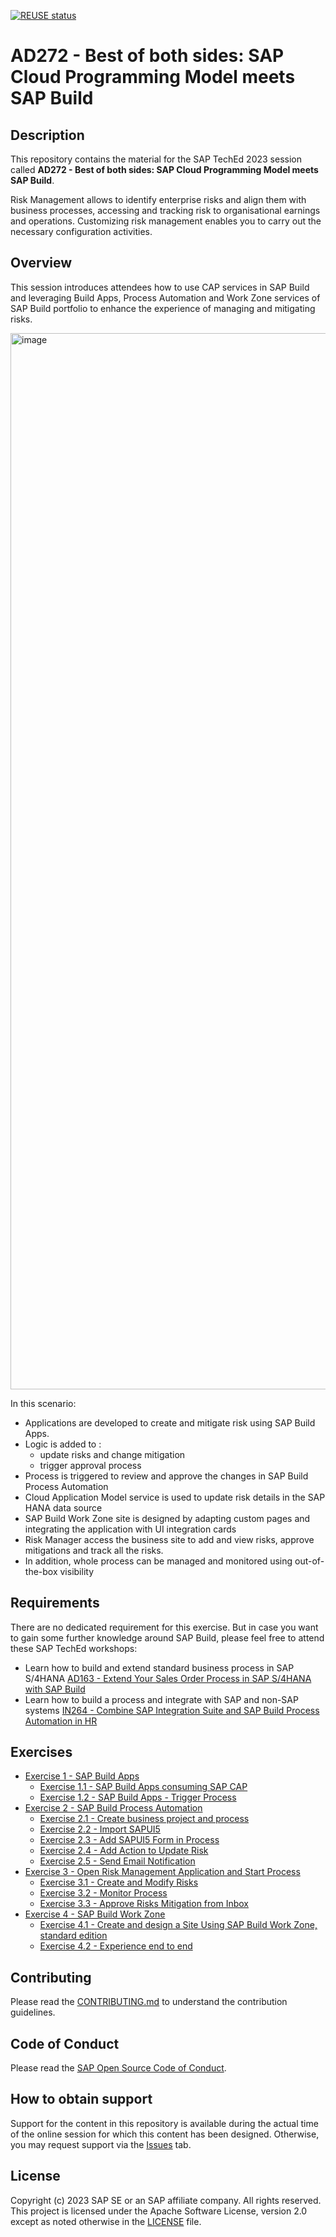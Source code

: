 [![REUSE status](https://api.reuse.software/badge/github.com/SAP-samples/teched2023-AD272)](https://api.reuse.software/info/github.com/SAP-samples/teched2023-AD272)

# AD272 - Best of both sides: SAP Cloud Programming Model meets SAP Build

## Description

This repository contains the material for the SAP TechEd 2023 session called **AD272 - Best of both sides: SAP Cloud Programming Model meets SAP Build**. 

Risk Management allows to identify enterprise risks and align them with business processes, accessing and tracking risk to organisational earnings and operations. Customizing risk management enables you to carry out the necessary configuration activities. 

## Overview

This session introduces attendees how to use CAP services in SAP Build and leveraging Build Apps, Process Automation and  Work Zone services of SAP Build portfolio to enhance the experience of managing and mitigating risks.

<img width="1690" alt="image" src="https://github.com/SAP-samples/teched2023-AD272/assets/34297037/236409b5-5b19-4864-be86-94eff978f951">

In this scenario: <br>
- Applications are developed to create and mitigate risk using SAP Build Apps.
- Logic is added to :
  - update risks and change mitigation 
  - trigger approval process 
- Process is triggered to review and approve the changes in SAP Build Process Automation
- Cloud Application Model service is used to update risk details in the SAP HANA data source
- SAP Build Work Zone site is designed by adapting custom pages and integrating the application with UI integration cards
- Risk Manager access the business site to add and view risks, approve mitigations and track all the risks. 
- In addition, whole process can be managed and monitored using out-of-the-box visibility


## Requirements

There are no dedicated requirement for this exercise. But in case you want to gain some further knowledge around SAP Build, please feel free to attend these SAP TechEd workshops:
- Learn how to build and extend standard business process in SAP S/4HANA [AD163 - Extend Your Sales Order Process in SAP S/4HANA with SAP Build](https://github.com/SAP-samples/teched2023-AD163)
- Learn how to build a process and integrate with SAP and non-SAP systems [IN264 - Combine SAP Integration Suite and SAP Build Process Automation in HR](https://github.com/SAP-samples/teched2023-IN264)

## Exercises

- [Exercise 1 - SAP Build Apps](exercises/ex1/)
    - [Exercise 1.1 - SAP Build Apps consuming SAP CAP](exercises/ex1#exercise-11-sub-exercise-1-description)
    - [Exercise 1.2 - SAP Build Apps - Trigger Process](exercises/ex1#exercise-12-sub-exercise-2-description)
- [Exercise 2 - SAP Build Process Automation](exercises/ex2/)
    - [Exercise 2.1 - Create business project and process](exercises/ex2#exercise-21-sub-exercise-1-description)
    - [Exercise 2.2 - Import SAPUI5](exercises/ex2#exercise-22-sub-exercise-2-description)
    - [Exercise 2.3 - Add SAPUI5 Form in Process](exercises/ex2#exercise-22-sub-exercise-2-description)
    - [Exercise 2.4 - Add Action to Update Risk](exercises/ex2#exercise-22-sub-exercise-2-description)
    - [Exercise 2.5 - Send Email Notification](exercises/ex2#exercise-22-sub-exercise-2-description)
- [Exercise 3 - Open Risk Management Application and Start Process](exercises/ex3/)
    - [Exercise 3.1 - Create and Modify Risks](exercises/ex3#exercise-31-sub-exercise-1-description)
    - [Exercise 3.2 - Monitor Process](exercises/ex3#exercise-32-sub-exercise-2-description)
    - [Exercise 3.3 - Approve Risks Mitigation from Inbox](exercises/ex3#exercise-33-sub-exercise-3-description)
- [Exercise 4 - SAP Build Work Zone](exercises/ex4/)
    - [Exercise 4.1 - Create and design a Site Using SAP Build Work Zone, standard edition](exercises/ex4#exercise-41-sub-exercise-1-description)
    - [Exercise 4.2 - Experience end to end](exercises/ex4#exercise-42-sub-exercise-2-description)

  
## Contributing
Please read the [CONTRIBUTING.md](./CONTRIBUTING.md) to understand the contribution guidelines.

## Code of Conduct
Please read the [SAP Open Source Code of Conduct](https://github.com/SAP-samples/.github/blob/main/CODE_OF_CONDUCT.md).

## How to obtain support

Support for the content in this repository is available during the actual time of the online session for which this content has been designed. Otherwise, you may request support via the [Issues](../../issues) tab.

## License
Copyright (c) 2023 SAP SE or an SAP affiliate company. All rights reserved. This project is licensed under the Apache Software License, version 2.0 except as noted otherwise in the [LICENSE](LICENSES/Apache-2.0.txt) file.
